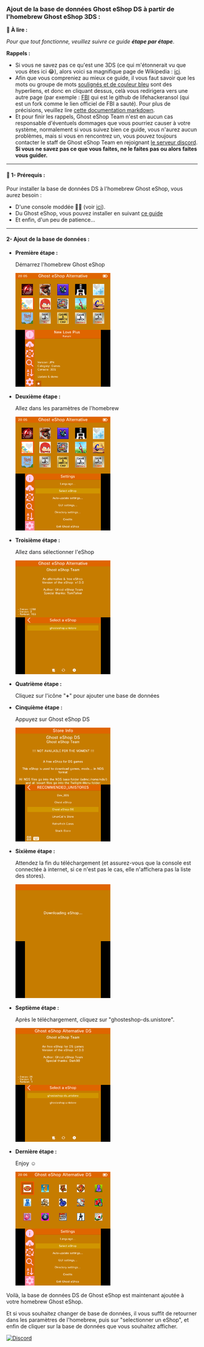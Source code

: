### __Ajout de la base de données Ghost eShop DS à partir de l'homebrew Ghost eShop 3DS :__


**📙 À lire :**

*Pour que tout fonctionne, veuillez suivre ce guide **étape par étape***.


**Rappels :**
* Si vous ne savez pas ce qu'est une 3DS (ce qui m'étonnerait vu que vous êtes ici 😂), alors voici sa magnifique page de Wikipedia : [ici](https://fr.wikipedia.org/wiki/Nintendo_3DS).
* Afin que vous compreniez au mieux ce guide, il vous faut savoir que les mots ou groupe de mots [soulignés et de couleur bleu]() sont des hyperliens, et donc en cliquant dessus, celà vous redirigera vers une autre page (par exemple : [FBI](https://github.com/lifehackerhansol/FBI) qui est le github de lifehackeransol (qui est un fork comme le lien officiel de FBI a sauté). Pour plus de précisions, veuillez lire [cette documentation markdown](https://cours-web.ch/divers/markdown/).
* Et pour finir les rappels, Ghost eShop Team n'est en aucun cas responsable d'éventuels dommages que vous pourriez causer à votre système, normalement si vous suivez bien ce guide, vous n'aurez aucun problèmes, mais si vous en rencontrez un, vous pouvez toujours contacter le staff de Ghost eShop Team en rejoignant [le serveur discord](https://discord.gg/a7vdfT6YPq).
**Si vous ne savez pas ce que vous faites, ne le faites pas ou alors faites vous guider.**

___
#### 🏁 1- Prérequis :
Pour installer la base de données DS à l'homebrew Ghost eShop, vous aurez besoin :

* D'une console moddée 🏴‍☠️ (voir [ici](https://3ds.hacks.guide/fr_FR)).
* Du Ghost eShop, vous pouvez installer en suivant [ce guide](./first_install-fr.md)
* Et enfin, d'un peu de patience...

___
#### 2- Ajout de la base de données :

* **Première étape :**

    Démarrez l'homebrew Ghost eShop
    <div><img src="screen/1.png" height="300px"></div>
* **Deuxième étape :**

    Allez dans les paramètres de l'homebrew
    <div><img src="screen/2.png" height="300px"></div>
* **Troisième étape :**

    Allez dans sélectionner l'eShop
    <div><img src="screen/3.png" height="300px"></div>
* **Quatrième étape :**

    Cliquez sur l'icône "**+**" pour ajouter une base de données 
* **Cinquième étape :**

    Appuyez sur Ghost eShop DS
    <div><img src="screen/5.png" height="300px"></div>
* **Sixième étape :**

    Attendez la fin du téléchargement (et assurez-vous que la console est connectée à internet, si ce n'est pas le cas, elle n'affichera pas la liste des stores).
    <div><img src="screen/6.png" height="300px"></div>
* **Septième étape :**

    Après le téléchargement, cliquez sur "ghosteshop-ds.unistore".
    <div><img src="screen/7.png" height="300px"></div>
* **Dernière étape :**

    Enjoy ☺️​
    <div><img src="screen/8.png" height="300px"></div>

Voilà, la base de données DS de Ghost eShop est maintenant ajoutée à votre homebrew Ghost eShop.

Et si vous souhaitez changer de base de données, il vous suffit de retourner dans les paramètres de l'homebrew, puis sur "selectionner un eShop", et enfin de cliquer sur la base de données que vous souhaitez afficher.

[![Discord](https://discordapp.com/api/guilds/633965704424718336/widget.png?style=banner3&time)](https://discord.gg/a7vdfT6YPq)
